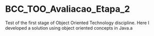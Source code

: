 # BCC_TOO_Avaliacao_Etapa_2
Test of the first stage of Object Oriented Technology discipline. Here I developed a solution using object oriented concepts in Java.a
